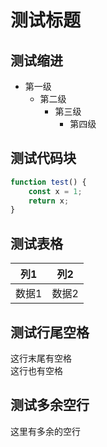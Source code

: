 # 测试标题

## 测试缩进
* 第一级
  * 第二级
    * 第三级      
      * 第四级

## 测试代码块
```typescript
function test() {
    const x = 1;
    return x;
}
```

## 测试表格
| 列1 | 列2 |
|-----|-----|
| 数据1 | 数据2 |

## 测试行尾空格    
这行末尾有空格    
这行也有空格  

## 测试多余空行


这里有多余的空行 